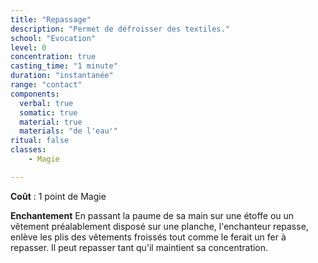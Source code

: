 ```yaml
---
title: "Repassage"
description: "Permet de défroisser des textiles."
school: "Evocation"
level: 0
concentration: true
casting_time: "1 minute"
duration: "instantanée"
range: "contact"
components:
  verbal: true
  somatic: true
  material: true
  materials: "de l'eau'"
ritual: false
classes:
    - Magie

---
```

**Coût** : 1 point de Magie

**Enchantement**
 En passant la paume de sa main sur une étoffe ou un vêtement préalablement disposé sur une planche, l'enchanteur repasse, enlève les plis des vêtements froissés tout comme le ferait un fer à repasser. Il peut repasser tant qu'il maintient sa concentration.   
